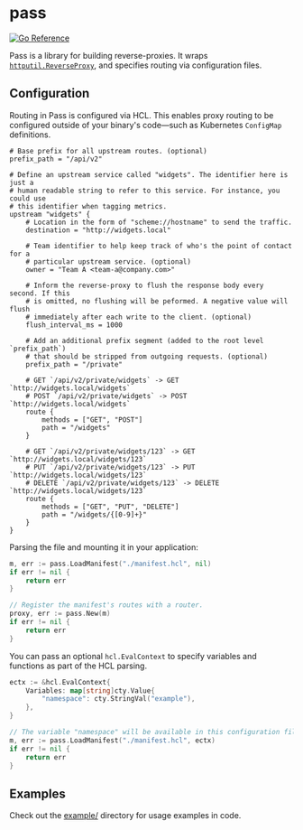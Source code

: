 # pass

[![Go
Reference](https://pkg.go.dev/badge/github.com/brettbuddin/pass.svg)](https://pkg.go.dev/github.com/brettbuddin/pass)

Pass is a library for building reverse-proxies. It wraps
[`httputil.ReverseProxy`](https://golang.org/pkg/net/http/httputil/#ReverseProxy),
and specifies routing via configuration files.

## Configuration

Routing in Pass is configured via HCL. This enables proxy routing to be
configured outside of your binary's code—such as Kubernetes `ConfigMap`
definitions.

```hcl
# Base prefix for all upstream routes. (optional)
prefix_path = "/api/v2"

# Define an upstream service called "widgets". The identifier here is just a
# human readable string to refer to this service. For instance, you could use
# this identifier when tagging metrics.
upstream "widgets" {
    # Location in the form of "scheme://hostname" to send the traffic.
    destination = "http://widgets.local" 

    # Team identifier to help keep track of who's the point of contact for a
    # particular upstream service. (optional)
    owner = "Team A <team-a@company.com>"

    # Inform the reverse-proxy to flush the response body every second. If this
    # is omitted, no flushing will be peformed. A negative value will flush
    # immediately after each write to the client. (optional)
    flush_interval_ms = 1000

    # Add an additional prefix segment (added to the root level `prefix_path`)
    # that should be stripped from outgoing requests. (optional)
    prefix_path = "/private"

    # GET `/api/v2/private/widgets` -> GET `http://widgets.local/widgets`
    # POST `/api/v2/private/widgets` -> POST `http://widgets.local/widgets`
    route {
        methods = ["GET", "POST"]
        path = "/widgets"
    }

    # GET `/api/v2/private/widgets/123` -> GET `http://widgets.local/widgets/123`
    # PUT `/api/v2/private/widgets/123` -> PUT `http://widgets.local/widgets/123`
    # DELETE `/api/v2/private/widgets/123` -> DELETE `http://widgets.local/widgets/123`
    route {
        methods = ["GET", "PUT", "DELETE"]
        path = "/widgets/{[0-9]+}"
    }
}
```

Parsing the file and mounting it in your application:

```go
m, err := pass.LoadManifest("./manifest.hcl", nil)
if err != nil {
	return err
}

// Register the manifest's routes with a router.
proxy, err := pass.New(m)
if err != nil {
	return err
}
```

You can pass an optional `hcl.EvalContext` to specify variables and functions as
part of the HCL parsing.

```go
ectx := &hcl.EvalContext{
	Variables: map[string]cty.Value{
		"namespace": cty.StringVal("example"),
	},
}

// The variable "namespace" will be available in this configuration file.
m, err := pass.LoadManifest("./manifest.hcl", ectx)
if err != nil {
	return err
}
```

## Examples

Check out the [example/](example) directory for usage examples in code.
